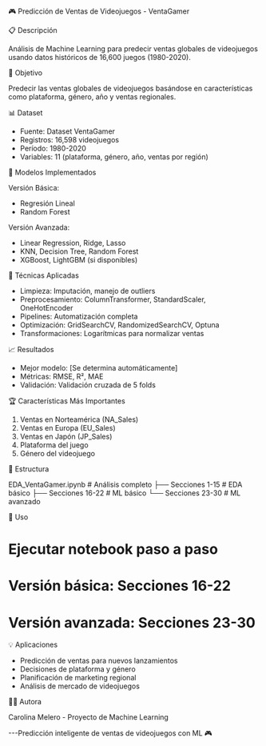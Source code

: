 🎮 Predicción de Ventas de Videojuegos - VentaGamer

  📋 Descripción

  Análisis de Machine Learning para predecir ventas globales de videojuegos usando datos históricos de 16,600 juegos (1980-2020).

  🎯 Objetivo

  Predecir las ventas globales de videojuegos basándose en características como plataforma, género, año y ventas regionales.

  📊 Dataset

  - Fuente: Dataset VentaGamer
  - Registros: 16,598 videojuegos
  - Período: 1980-2020
  - Variables: 11 (plataforma, género, año, ventas por región)

  🤖 Modelos Implementados

  Versión Básica:

  - Regresión Lineal
  - Random Forest

  Versión Avanzada:

  - Linear Regression, Ridge, Lasso
  - KNN, Decision Tree, Random Forest
  - XGBoost, LightGBM (si disponibles)

  🔧 Técnicas Aplicadas

  - Limpieza: Imputación, manejo de outliers
  - Preprocesamiento: ColumnTransformer, StandardScaler, OneHotEncoder
  - Pipelines: Automatización completa
  - Optimización: GridSearchCV, RandomizedSearchCV, Optuna
  - Transformaciones: Logarítmicas para normalizar ventas

  📈 Resultados

  - Mejor modelo: [Se determina automáticamente]
  - Métricas: RMSE, R², MAE
  - Validación: Validación cruzada de 5 folds

  🏆 Características Más Importantes

  1. Ventas en Norteamérica (NA_Sales)
  2. Ventas en Europa (EU_Sales)
  3. Ventas en Japón (JP_Sales)
  4. Plataforma del juego
  5. Género del videojuego

  📁 Estructura

  EDA_VentaGamer.ipynb    # Análisis completo
  ├── Secciones 1-15      # EDA básico
  ├── Secciones 16-22     # ML básico
  └── Secciones 23-30     # ML avanzado

  🚀 Uso

  # Ejecutar notebook paso a paso
  # Versión básica: Secciones 16-22
  # Versión avanzada: Secciones 23-30

  💡 Aplicaciones

  - Predicción de ventas para nuevos lanzamientos
  - Decisiones de plataforma y género
  - Planificación de marketing regional
  - Análisis de mercado de videojuegos

  👩‍💻 Autora

  Carolina Melero - Proyecto de Machine Learning

  ---Predicción inteligente de ventas de videojuegos con ML 🎮
